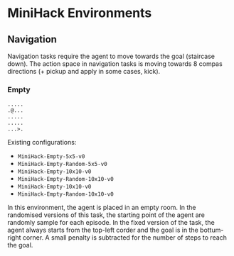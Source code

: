 # MiniHack Environments

## Navigation

Navigation tasks require the agent to move towards the goal (staircase down). The action space in navigation tasks is moving towards 8 compas directions (+ pickup and apply in some cases, kick).

### Empty


```
.....
.@...
.....
.....
...>.
```

Existing configurations:
- `MiniHack-Empty-5x5-v0`
- `MiniHack-Empty-Random-5x5-v0`
- `MiniHack-Empty-10x10-v0`
- `MiniHack-Empty-Random-10x10-v0`
- `MiniHack-Empty-10x10-v0`
- `MiniHack-Empty-Random-10x10-v0`

In this environment, the agent is placed in an empty room. In the randomised versions of this task, the starting point of the agent are randomly sample for each episode. In the fixed version of the task, the agent always starts from the top-left corder and the goal is in the bottum-right corner. A small penalty is subtracted for the number of steps to reach the goal.
